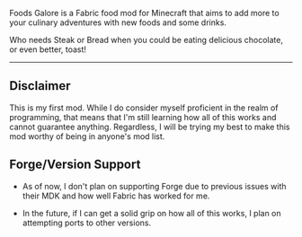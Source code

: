 Foods Galore is a Fabric food mod for Minecraft that aims to add more to your culinary adventures with new foods and some drinks.

Who needs Steak or Bread when you could be eating delicious chocolate, or even better, toast!

---

## Disclaimer

This is my first mod. While I do consider myself proficient in the realm of programming, that means that I'm still learning how all of this works and cannot guarantee anything. Regardless, I will be trying my best to make this mod worthy of being in anyone's mod list.

## Forge/Version Support

- As of now, I don't plan on supporting Forge due to previous issues with their MDK and how well Fabric has worked for me.

- In the future, if I can get a solid grip on how all of this works, I plan on attempting ports to other versions.
